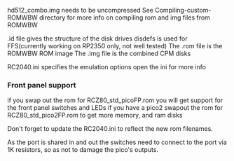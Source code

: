 hd512_combo.img needs to be uncompressed
See Compiling-custom-ROMWBW directory for more info on compiling rom and img files from ROMWBW

.id file gives the structure of the disk drives
disdefs is used for FFS(currently working on RP2350 only, not well tested)
The .rom file is the ROMWBW ROM image
The .img file is the combined CPM disks 

RC2040.ini specifies the emulation options open the ini for more info

### Front panel support
if you swap out the rom for RCZ80_std_picoFP.rom you will get support for the front panel switches and LEDs
if you have a pico2 swapout the rom for RCZ80_std_pico2FP.rom to get more memory, and ram disks

Don't forget to update the RC2040.ini to reflect the new rom filenames. 

As the port is shared in and out the switches need to connect to the port via 1K resistors, so as not to damage the pico's outputs. 
